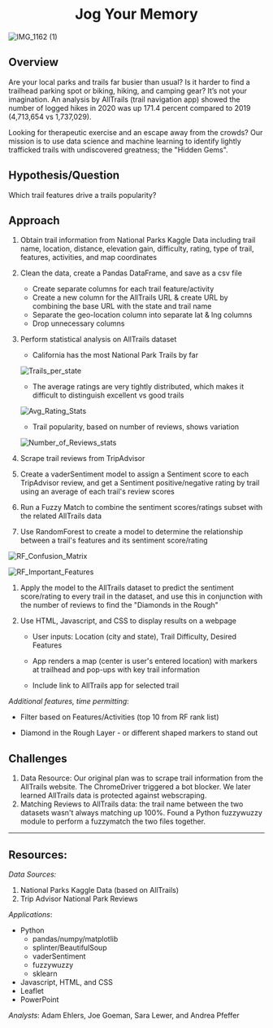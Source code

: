 <h1 align="center">Jog Your Memory</h1>

![IMG_1162 (1)](https://user-images.githubusercontent.com/90863226/155852100-a516656f-60f4-4314-b8f2-a6a4c40d5ba6.jpg)


## Overview
Are your local parks and trails far busier than usual?  Is it harder to find a trailhead parking spot or biking, hiking, and camping gear?  It’s not your imagination.  An analysis by AllTrails (trail navigation app) showed the number of logged hikes in 2020 was up 171.4 percent compared to 2019 (4,713,654 vs 1,737,029).

Looking for therapeutic exercise and an escape away from the crowds?  Our mission is to use data science and machine learning to identify lightly trafficked trails with undiscovered greatness; the "Hidden Gems".

## Hypothesis/Question 
Which trail features drive a trails popularity?  
  
## Approach  
  1. Obtain trail information from National Parks Kaggle Data including trail name, location, distance, elevation gain, difficulty, rating, type of trail, features, activities, and map coordinates
  1. Clean the data, create a Pandas DataFrame, and save as a csv file
     * Create separate columns for each trail feature/activity
     * Create a new column for the AllTrails URL & create URL by combining the base URL with the state and trail name
     * Separate the geo-location column into separate lat & lng columns
     * Drop unnecessary columns

  1. Perform statistical analysis on AllTrails dataset
  
     * California has the most National Park Trails by far
     
     ![Trails_per_state](https://user-images.githubusercontent.com/90863226/156673910-6bf1e64a-a5e5-491a-a279-221691d6a463.png)
     
     * The average ratings are very tightly distributed, which makes it difficult to distinguish excellent vs good trails
     
     ![Avg_Rating_Stats](https://user-images.githubusercontent.com/90863226/156673938-3c6bf6a6-e718-4fcd-8992-65df8fabe50c.png)
  
     * Trail popularity, based on number of reviews, shows variation
   
     ![Number_of_Reviews_stats](https://user-images.githubusercontent.com/90863226/156673966-093616a0-1a31-476b-afbf-0a3434e24753.png)
   
  1. Scrape trail reviews from TripAdvisor

  2. Create a vaderSentiment model to assign a Sentiment score to each TripAdvisor review, and get a Sentiment positive/negative rating by trail using an average of each trail's review scores

  1. Run a Fuzzy Match to combine the sentiment scores/ratings subset with the related AllTrails data
  
  1. Use RandomForest to create a model to determine the relationship between a trail's features and its sentiment score/rating
  
  ![RF_Confusion_Matrix](https://user-images.githubusercontent.com/90863226/156674112-0d0ef9b3-edee-4f8a-84af-628a212bc02f.png)
  
  ![RF_Important_Features](https://user-images.githubusercontent.com/90863226/156674129-d6ffabb9-9245-40dd-ac36-b5f1d89ba3d6.png)
  
  1. Apply the model to the AllTrails dataset to predict the sentiment score/rating to every trail in the dataset, and use this in conjunction with the number of reviews to find the "Diamonds in the Rough" 
  
  1. Use HTML, Javascript, and CSS to display results on a webpage
  
     * User inputs: Location (city and state), Trail Difficulty, Desired Features

     * App renders a map (center is user's entered location) with markers at trailhead and pop-ups with key trail information

     * Include link to AllTrails app for selected trail

  _Additional features, time permitting_:
  
  * Filter based on Features/Activities (top 10 from RF rank list)
  
  * Diamond in the Rough Layer - or different shaped markers to stand out

## Challenges
1. Data Resource: Our original plan was to scrape trail information from the AllTrails website.  The ChromeDriver triggered a bot blocker.  We later learned AllTrails data is protected against webscraping.
2. Matching Reviews to AllTrails data: the trail name between the two datasets wasn't always matching up 100%. Found a Python fuzzywuzzy module to perform a fuzzymatch the two files together.

___
## Resources:
_Data Sources:_ 

1. National Parks Kaggle Data (based on AllTrails)
2. Trip Advisor National Park Reviews

_Applications_:
*  Python
   *  pandas/numpy/matplotlib
   *  splinter/BeautifulSoup
   *  vaderSentiment
   *  fuzzywuzzy
   *  sklearn
*  Javascript, HTML, and CSS
*  Leaflet
*  PowerPoint

_Analysts_: Adam Ehlers, Joe Goeman, Sara Lewer, and Andrea Pfeffer
